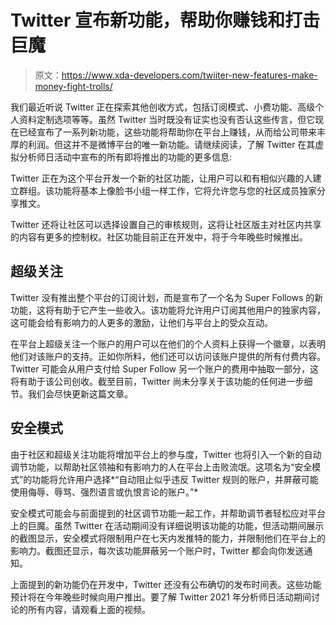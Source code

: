 # Twitter 宣布新功能，帮助你赚钱和打击巨魔

> 原文：<https://www.xda-developers.com/twiiter-new-features-make-money-fight-trolls/>

我们最近听说 Twitter 正在探索其他创收方式，包括订阅模式、小费功能、高级个人资料定制选项等等。虽然 Twitter 当时既没有证实也没有否认这些传言，但它现在已经宣布了一系列新功能，这些功能将帮助你在平台上赚钱，从而给公司带来丰厚的利润。但这并不是微博平台的唯一新功能。请继续阅读，了解 Twitter 在其虚拟分析师日活动中宣布的所有即将推出的功能的更多信息:

Twitter 正在为这个平台开发一个新的社区功能，让用户可以和有相似兴趣的人建立群组。该功能将基本上像脸书小组一样工作，它将允许您与您的社区成员独家分享推文。

Twitter 还将让社区可以选择设置自己的审核规则，这将让社区版主对社区内共享的内容有更多的控制权。社区功能目前正在开发中，将于今年晚些时候推出。

## 超级关注

Twitter 没有推出整个平台的订阅计划，而是宣布了一个名为 Super Follows 的新功能，这将有助于它产生一些收入。该功能将允许用户订阅其他用户的独家内容，这可能会给有影响力的人更多的激励，让他们与平台上的受众互动。

在平台上超级关注一个账户的用户可以在他们的个人资料上获得一个徽章，以表明他们对该账户的支持。正如你所料，他们还可以访问该账户提供的所有付费内容。Twitter 可能会从用户支付给 Super Follow 另一个账户的费用中抽取一部分，这将有助于该公司创收。截至目前，Twitter 尚未分享关于该功能的任何进一步细节。我们会尽快更新这篇文章。

## 安全模式

由于社区和超级关注功能将增加平台上的参与度，Twitter 也将引入一个新的自动调节功能，以帮助社区领袖和有影响力的人在平台上击败流氓。这项名为“安全模式”的功能将允许用户选择*“自动阻止似乎违反 Twitter 规则的账户，并屏蔽可能使用侮辱、辱骂、强烈语言或仇恨言论的账户。”*

安全模式可能会与前面提到的社区调节功能一起工作，并帮助调节者轻松应对平台上的巨魔。虽然 Twitter 在活动期间没有详细说明该功能的功能，但活动期间展示的截图显示，安全模式将限制用户在七天内发推特的能力，并限制他们在平台上的影响力。截图还显示，每次该功能屏蔽另一个账户时，Twitter 都会向你发送通知。

上面提到的新功能仍在开发中，Twitter 还没有公布确切的发布时间表。这些功能预计将在今年晚些时候向用户推出。要了解 Twitter 2021 年分析师日活动期间讨论的所有内容，请观看上面的视频。